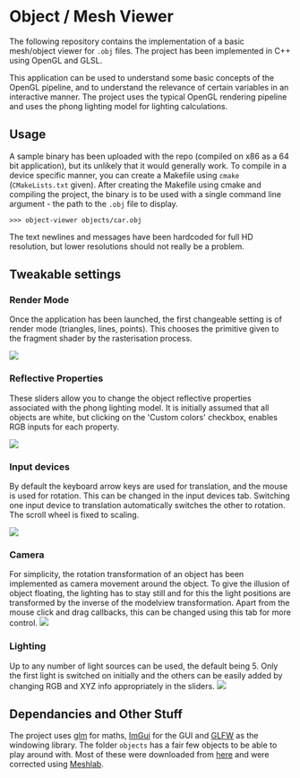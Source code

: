 # Object / Mesh Viewer

The following repository contains the implementation of a basic mesh/object viewer for `.obj` files. The project has been implemented in C++ using OpenGL and GLSL.

This application can be used to understand some basic concepts of the OpenGL pipeline, and to understand the relevance of certain variables in an interactive manner. The project uses the typical OpenGL rendering pipeline and uses the phong lighting model for lighting calculations.   

## Usage

A sample binary has been uploaded with the repo (compiled on x86 as a 64 bit application), but its unlikely that it would generally work. To compile in a device specific manner, you can create a Makefile using `cmake` (`CMakeLists.txt` given). After creating the Makefile using cmake and compiling the project, the binary is to be used with a single command line argument - the path to the `.obj` file to display. 

    >>> object-viewer objects/car.obj 
    
The text newlines and messages have been hardcoded for full HD resolution, but lower resolutions should not really be a problem.

## Tweakable settings
### Render Mode 

Once the application has been launched, the first changeable setting is of render mode (triangles, lines, points). This chooses the primitive given to the fragment shader by the rasterisation process. 

![](https://github.com/amanshenoy/object-viewer/blob/main/demonstrations/render_mode.gif)

### Reflective Properties

These sliders allow you to change the object reflective properties associated with the phong lighting model. It is initially assumed that all objects are white, but clicking on the 'Custom colors' checkbox, enables RGB inputs for each property.

![](https://github.com/amanshenoy/object-viewer/blob/main/demonstrations/reflective_properties.gif)

### Input devices

By default the keyboard arrow keys are used for translation, and the mouse is used for rotation. This can be changed in the input devices tab. Switching one input device to translation automatically switches the other to rotation. The scroll wheel is fixed to scaling.  

![](https://github.com/amanshenoy/object-viewer/blob/main/demonstrations/input_devices.gif)

### Camera

For simplicity, the rotation transformation of an object has been implemented as camera movement around the object. To give the illusion of object floating, the lighting has to stay still and for this the light positions are transformed by the inverse of the modelview transformation. Apart from the mouse click and drag callbacks, this can be changed using this tab for more control. 
![](https://github.com/amanshenoy/object-viewer/blob/main/demonstrations/camera.gif)

### Lighting 

Up to any number of light sources can be used, the default being 5. Only the first light is switched on initially and the others can be easily added by changing RGB and XYZ info appropriately in the sliders. 
![](https://github.com/amanshenoy/object-viewer/blob/main/demonstrations/lighting.gif)


## Dependancies and Other Stuff

The project uses [glm](https://github.com/g-truc/glm) for maths, [ImGui](https://github.com/ocornut/imgui) for the GUI and [GLFW](glfw.org) as the windowing library. The folder `objects` has a fair few objects to be able to play around with. Most of these were downloaded from [here](https://people.sc.fsu.edu/~jburkardt/data/obj/obj.html) and were corrected using [Meshlab](https://www.meshlab.net/).  
